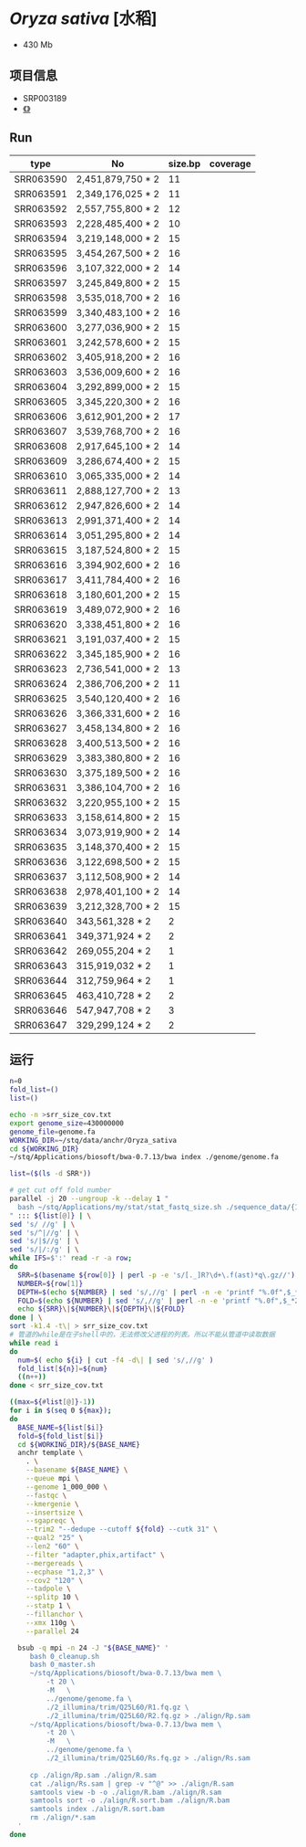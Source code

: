 # *Oryza sativa* [水稻]
+ 430 Mb

## 项目信息
+ SRP003189
+ [《》]()

## Run
|type|No|size.bp|coverage|
|---|---|---|---|
|SRR063590|2,451,879,750 * 2 |11|
|SRR063591|2,349,176,025 * 2 |11|
|SRR063592|2,557,755,800 * 2 |12|
|SRR063593|2,228,485,400 * 2 |10|
|SRR063594|3,219,148,000 * 2 |15|
|SRR063595|3,454,267,500 * 2 |16|
|SRR063596|3,107,322,000 * 2 |14|
|SRR063597|3,245,849,800 * 2 |15|
|SRR063598|3,535,018,700 * 2 |16|
|SRR063599|3,340,483,100 * 2 |16|
|SRR063600|3,277,036,900 * 2 |15|
|SRR063601|3,242,578,600 * 2 |15|
|SRR063602|3,405,918,200 * 2 |16|
|SRR063603|3,536,009,600 * 2 |16|
|SRR063604|3,292,899,000 * 2 |15|
|SRR063605|3,345,220,300 * 2 |16|
|SRR063606|3,612,901,200 * 2 |17|
|SRR063607|3,539,768,700 * 2 |16|
|SRR063608|2,917,645,100 * 2 |14|
|SRR063609|3,286,674,400 * 2 |15|
|SRR063610|3,065,335,000 * 2 |14|
|SRR063611|2,888,127,700 * 2 |13|
|SRR063612|2,947,826,600 * 2 |14|
|SRR063613|2,991,371,400 * 2 |14|
|SRR063614|3,051,295,800 * 2 |14|
|SRR063615|3,187,524,800 * 2 |15|
|SRR063616|3,394,902,600 * 2 |16|
|SRR063617|3,411,784,400 * 2 |16|
|SRR063618|3,180,601,200 * 2 |15|
|SRR063619|3,489,072,900 * 2 |16|
|SRR063620|3,338,451,800 * 2 |16|
|SRR063621|3,191,037,400 * 2 |15|
|SRR063622|3,345,185,900 * 2 |16|
|SRR063623|2,736,541,000 * 2 |13|
|SRR063624|2,386,706,200 * 2 |11|
|SRR063625|3,540,120,400 * 2 |16|
|SRR063626|3,366,331,600 * 2 |16|
|SRR063627|3,458,134,800 * 2 |16|
|SRR063628|3,400,513,500 * 2 |16|
|SRR063629|3,383,380,800 * 2 |16|
|SRR063630|3,375,189,500 * 2 |16|
|SRR063631|3,386,104,700 * 2 |16|
|SRR063632|3,220,955,100 * 2 |15|
|SRR063633|3,158,614,800 * 2 |15|
|SRR063634|3,073,919,900 * 2 |14|
|SRR063635|3,148,370,400 * 2 |15|
|SRR063636|3,122,698,500 * 2 |15|
|SRR063637|3,112,508,900 * 2 |14|
|SRR063638|2,978,401,100 * 2 |14|
|SRR063639|3,212,328,700 * 2 |15|
|SRR063640|343,561,328 * 2 |2|
|SRR063641|349,371,924 * 2 |2|
|SRR063642|269,055,204 * 2 |1|
|SRR063643|315,919,032 * 2 |1|
|SRR063644|312,759,964 * 2 |1|
|SRR063645|463,410,728 * 2 |2|
|SRR063646|547,947,708 * 2 |3|
|SRR063647|329,299,124 * 2 |2|

## 运行

```bash
n=0
fold_list=()
list=()

echo -n >srr_size_cov.txt
export genome_size=430000000
genome_file=genome.fa
WORKING_DIR=~/stq/data/anchr/Oryza_sativa
cd ${WORKING_DIR}
~/stq/Applications/biosoft/bwa-0.7.13/bwa index ./genome/genome.fa

list=($(ls -d SRR*))

# get cut off fold number
parallel -j 20 --ungroup -k --delay 1 "
  bash ~/stq/Applications/my/stat/stat_fastq_size.sh ./sequence_data/{1}_1.fastq.gz | tail -n 1 
" ::: ${list[@]} | \
sed 's/ //g' | \
sed 's/^|//g' | \
sed 's/|$//g' | \
sed 's/|/:/g' | \
while IFS=$':' read -r -a row;
do
  SRR=$(basename ${row[0]} | perl -p -e 's/[._]R?\d+\.f(ast)*q\.gz//')
  NUMBER=${row[1]}
  DEPTH=$(echo ${NUMBER} | sed 's/,//g' | perl -n -e 'printf "%.0f",$_*2/$ENV{genome_size}')
  FOLD=$(echo ${NUMBER} | sed 's/,//g' | perl -n -e 'printf "%.0f",$_*2*4/$ENV{genome_size}')
  echo ${SRR}\|${NUMBER}\|${DEPTH}\|${FOLD}
done | \
sort -k1.4 -t\| > srr_size_cov.txt
# 管道的while是在子shell中的，无法修改父进程的列表。所以不能从管道中读取数据
while read i
do
  num=$( echo ${i} | cut -f4 -d\| | sed 's/,//g' )
  fold_list[${n}]=${num}
  ((n++))
done < srr_size_cov.txt

((max=${#list[@]}-1))
for i in $(seq 0 ${max});
do
  BASE_NAME=${list[$i]}
  fold=${fold_list[$i]}
  cd ${WORKING_DIR}/${BASE_NAME}
  anchr template \
    . \
    --basename ${BASE_NAME} \
    --queue mpi \
    --genome 1_000_000 \
    --fastqc \
    --kmergenie \
    --insertsize \
    --sgapreqc \
    --trim2 "--dedupe --cutoff ${fold} --cutk 31" \
    --qual2 "25" \
    --len2 "60" \
    --filter "adapter,phix,artifact" \
    --mergereads \
    --ecphase "1,2,3" \
    --cov2 "120" \
    --tadpole \
    --splitp 10 \
    --statp 1 \
    --fillanchor \
    --xmx 110g \
    --parallel 24

  bsub -q mpi -n 24 -J "${BASE_NAME}" '
     bash 0_cleanup.sh
     bash 0_master.sh
     ~/stq/Applications/biosoft/bwa-0.7.13/bwa mem \
         -t 20 \
         -M   \
         ../genome/genome.fa \
         ./2_illumina/trim/Q25L60/R1.fq.gz \
         ./2_illumina/trim/Q25L60/R2.fq.gz > ./align/Rp.sam
     ~/stq/Applications/biosoft/bwa-0.7.13/bwa mem \
         -t 20 \
         -M   \
         ../genome/genome.fa \
         ./2_illumina/trim/Q25L60/Rs.fq.gz > ./align/Rs.sam
         
     cp ./align/Rp.sam ./align/R.sam
     cat ./align/Rs.sam | grep -v "^@" >> ./align/R.sam
     samtools view -b -o ./align/R.bam ./align/R.sam
     samtools sort -o ./align/R.sort.bam ./align/R.bam
     samtools index ./align/R.sort.bam
     rm ./align/*.sam
  '
done
```
